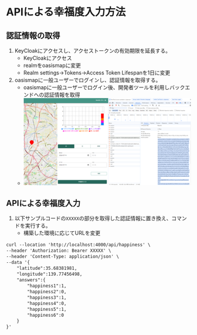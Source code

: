# APIによる幸福度入力方法

## 認証情報の取得

1. KeyCloakにアクセスし、アクセストークンの有効期限を延長する。
    - KeyCloakにアクセス
    - realmをoasismapに変更
    - Realm settings->Tokens->Access Token Lifespanを1日に変更
2. oasismapに一般ユーザーでログインし、認証情報を取得する。
    - oasismapに一般ユーザーでログイン後、開発者ツールを利用しバックエンドへの認証情報を取得
    - ![get-auth-data](doc/img/get-auth-data.png)

## APIによる幸福度入力

1. 以下サンプルコードの`XXXXX`の部分を取得した認証情報に置き換え、コマンドを実行する。
    - 構築した環境に応じてURLを変更
```
curl --location 'http://localhost:4000/api/happiness' \
--header 'Authorization: Bearer XXXXX' \
--header 'Content-Type: application/json' \
--data '{
    "latitude":35.68381981,
    "longitude":139.77456498,
    "answers":{
        "happiness1":1,
        "happiness2":0,
        "happiness3":1,
        "happiness4":0,
        "happiness5":1,
        "happiness6":0
    }
}'
```
